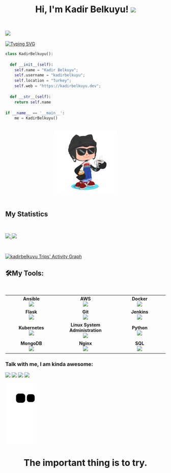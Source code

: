 <h1 align="center">
Hi, I'm Kadir Belkuyu!
  <img src="https://media.giphy.com/media/hvRJCLFzcasrR4ia7z/giphy.gif" width="30"></h1>
<br/>

<a href="https://www.youtube.com/watch?v=dQw4w9WgXcQ"><img src="https://user-images.githubusercontent.com/73097560/115834477-dbab4500-a447-11eb-908a-139a6edaec5c.gif"></a>

[![Typing SVG](https://readme-typing-svg.herokuapp.com?font=&size=30&color=7B7C80&center=true&vCenter=true&lines=Welcome+to+my+profile+;I'm+a+DevOps+Engineer)](https://git.io/typing-svg)




```python
class KadirBelkuyu():
    
  def __init__(self):
    self.name = "Kadir Belkuyu";
    self.username = "kadirbelkuyu";
    self.location = "Turkey";
    self.web = "https://kadirbelkuyu.dev";
  
  def __str__(self):
    return self.name

if __name__ == '__main__':
    me = KadirBelkuyu()
```

<br>


<div align=center>
        <img src="https://raw.githubusercontent.com/AhmedFathyDev/AhmedFathyDev/main/GitHub.png" alt="GitHub Octocat Drinking a Cup of Coffee" height="200">
    </div>

<br>



## My Statistics

<br/>
<p align="left">
  <a href="https://github.com/kadirbelkuyu">
  <img width="49.5%" src="https://github-readme-stats.vercel.app/api?username=kadirbelkuyu&show_icons=true&theme=gruvbox&hide_border=true" />
    <img width="49.5%" src="https://github-readme-streak-stats.herokuapp.com/?user=kadirbelkuyu&theme=gruvbox&hide_border=true" />
  </a>
</p>
<br>

[![kadirbelkuyu Trips' Activity Graph](https://activity-graph.herokuapp.com/graph?username=kadirbelkuyu&custom_title=kadirbelkuyu%20Trips's%20Contribution%20Graph&theme=gruvbox&bg_color=282828&hide_border=true&line=d1a01f&point=c58545)](https://abhigyantrips.dev)

## 🛠My Tools:
<br>
<table>
<tbody>
 <tr>
<td align="center" width="20%">
<span><b><center>Ansible</center></b></span> 
<img height=60px src="https://encrypted-tbn0.gstatic.com/images?q=tbn%3AANd9GcSEbbMBYx3DSbnzVxofkkvdV83FRA-lma9Y_Q&usqp=CAU"> 
</td>

<td align="center" width="20%">
<span><b><center>AWS</center></b></span> 
<img height=60px src="https://encrypted-tbn0.gstatic.com/images?q=tbn%3AANd9GcQV9AyEyvrlIJLOfbxFLfOr03Qy5gRL0txWMQ&usqp=CAU"> 
</td>

<td align="center" width="20%">
<span><b><center>Docker</center></b></span> 
<img height=60px src="https://encrypted-tbn0.gstatic.com/images?q=tbn%3AANd9GcTApU_6Eg4oWx3NMhLifHmNEkxjeMxfd3oGUA&usqp=CAU"> 
</td>
</tr>

<tr>
<td align="center" width="20%">
<span><b><center>Flask</center></b></span> 
<img height=65px src="https://www.pngitem.com/pimgs/m/159-1595977_flask-python-logo-hd-png-download.png"> 
</td>

<td align="center" width="20%">
<span><b><center>Git</center></b></span> 
<img height=65px src="https://git-scm.com/images/logos/downloads/Git-Logo-2Color.png"> 
</td>

<td align="center" width="20%">
<span><b><center>Jenkins</center></b></span> 
<img height=65px src="https://www.devteam.space/wp-content/uploads/2018/03/jenkins.jpg"> 
</td>
</tr>

<tr>
<td align="center" width="20%">
<span><b><center>Kubernetes</center></b></span> 
<img height=65px src="https://d15shllkswkct0.cloudfront.net/wp-content/blogs.dir/1/files/2019/05/Kubernetes_New.png"> 
</td>

<td align="center" width="20%">
<span><b><center>Linux System Administration</center></b></span> 
<img height=65px src="https://upload.wikimedia.org/wikipedia/commons/a/af/Tux.png"> 
</td>



<td align="center" width="20%">
<span><b><center>Python</center></b></span> 
<img height=65px src="https://www.python.org/static/community_logos/python-logo.png"> 
</td>
</tr>

<tr>
<td align="center" width="20%">
<span><b><center>MongoDB</center></b></span> 
<img height=65px src="https://www.logolynx.com/images/logolynx/d5/d50b83324fb4fbab14cdfaf47409115b.jpeg"> 
</td>

<td align="center" width="20%">
<span><b><center>Nginx</center></b></span> 
<img height=65px src="https://www.logo.wine/a/logo/Nginx/Nginx-Logo.wine.svg"> 
</td>

<td align="center" width="20%">
<span><b><center>SQL</center></b></span> 
<img height=65px src="https://i0.wp.com/www.complexsql.com/wp-content/uploads/2017/01/sql-logo.jpg?ssl=1"> 
</td>
</tr>

</tbody>
</table>


### Talk with me, I am kinda awesome:
<p float="left">
<a href="mailto:kadirbelkuyu@gmail.com"><img src="https://img.shields.io/badge/Gmail-D14836?style=for-the-badge&logo=gmail&logoColor=white" /></a>
<a href="https://www.linkedin.com/in/kadirbelkuyu/"><img src="https://img.shields.io/badge/LinkedIn-0077B5?style=for-the-badge&logo=linkedin&logoColor=white" /></a>
<a href="https://www.kaggle.com/kadirbelkuyu"><img src="https://img.shields.io/badge/Kaggle-20BEFF?style=for-the-badge&logo=Kaggle&logoColor=gray" /></a>
<a href="https://kadirbelkuyu.medium.com/"><img src="https://img.shields.io/badge/Medium-12100E?style=for-the-badge&logo=medium&logoColor=white" /></a>
</p>



</p>


<img alt="github contribution snake animation" src="https://github.com/kadirbelkuyu/kadirbelkuyu/blob/output/github-contribution-grid-snake.svg">

<h1 align="center">The important thing is to try.</h1>
